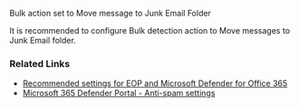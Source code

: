 Bulk action set to Move message to Junk Email Folder

It is recommended to configure Bulk detection action to Move messages to Junk Email folder.

### Related Links

* [Recommended settings for EOP and Microsoft Defender for Office 365](https://aka.ms/orca-atpp-docs-6) 
* [Microsoft 365 Defender Portal - Anti-spam settings](https://security.microsoft.com/antispam)
